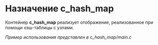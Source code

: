 # Назначение c_hash_map
Контейнер **c_hash_map** реализует отображение, реализованное при помощи хэш-таблицы с узлами.

*Пример использования представлен в c_hash_map/main.c*
